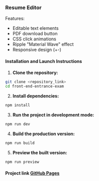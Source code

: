 ### Resume Editor

Features:

- Editable text elements
- PDF download button
- CSS click animations
- Ripple "Material Wave" effect
- Responsive design (+-)

#### Installation and Launch Instructions

1. **Clone the repository:**
```bash
git clone <repository_link>
cd front-end-entrance-exam
```

2. **Install dependencies:**
```bash
npm install
```

3. **Run the project in development mode:**
```bash
npm run dev
```

4. **Build the production version:**
```bash
npm run build
```

5. **Preview the built version:**
```bash
npm run preview
```

#### Project link  [GitHub Pages](https://yugld.github.io/resume_editor/)
